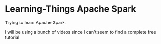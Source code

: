 # Learning-Things Apache Spark

Trying to learn Apache Spark.

I will be using a bunch of videos since I can't seem to find a complete free tutorial 
